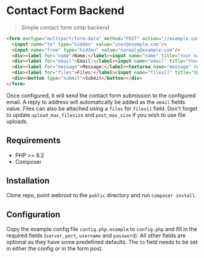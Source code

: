 Contact Form Backend
===================
> Simple contact form smtp backend

```html
<form enctype="multipart/form-data" method="POST" action="//example.com" accept-charset="UTF-8">
  <input name="to" type="hidden" value="user@example.com"/>
  <input name="from" type="hidden" value="noreply@example.com"/>
  <div><label for="name">Name:</label><input name="name" title="Your name" type="text"/></div>
  <div><label for="email">Email:</label><input name="email" title="Your e-mail" type="text"/></div>
  <div><label for="message">Message:</label><textarea name="message" rows="5"></textarea></div>
  <div><label for="files">Files:</label><input name="files[]" title="Upload files" type="file"/></div>
  <div><button type="submit">Submit</button></div>
</form>
```

Once configured, it will send the contact form submission to the configured email. A reply to address will automatically be added as the `email` fields value. Files can also be attached using a `files` for `files[]` field. Don't forget to update `upload_max_filesize` and `post_max_size` if you wish to use file uploads.

## Requirements

* PHP >= 8.2
* Composer

## Installation

Clone repo, point webroot to the `public` directory and run `composer install`.

## Configuration

Copy the example config file `config.php.example` to `config.php` and fill in the required fields (`server`, `port`, `username` and `password`). All other fields are optional as they have some predefined defaults. The `to` field needs to be set in either the config or in the form post.

